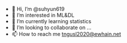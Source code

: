 - 👋 Hi, I’m @suhyun619
- 👀 I’m interested in ML&DL
- 🌱 I’m currently learning statistics
- 💞️ I’m looking to collaborate on ...
- 📫 How to reach me tngusl2020@ewhain.net

<!---  
suhyun619/suhyun619 is a ✨ special ✨ repository because its `README.md` (this file) appears on your GitHub profile.
You can click the Preview link to take a look at your changes.
--->
